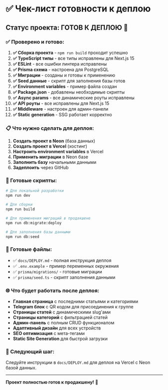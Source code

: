 # ✅ Чек-лист готовности к деплою

## Статус проекта: ГОТОВ К ДЕПЛОЮ 🚀

### ✅ Проверено и готово:

1. **✅ Сборка проекта** - `npm run build` проходит успешно
2. **✅ TypeScript типы** - все типы исправлены для Next.js 15
3. **✅ ESLint** - все ошибки линтера исправлены
4. **✅ Prisma схема** - настроена для PostgreSQL
5. **✅ Миграции** - созданы и готовы к применению
6. **✅ Seed данные** - скрипт для заполнения базы готов
7. **✅ Environment variables** - пример файла создан
8. **✅ Package.json** - добавлены необходимые скрипты
9. **✅ Async params** - все динамические роуты исправлены
10. **✅ API роуты** - все исправлены для Next.js 15
11. **✅ Middleware** - настроен для админ-панели
12. **✅ Static generation** - SSG работает корректно

### 📋 Что нужно сделать для деплоя:

1. **Создать проект в Neon** (база данных)
2. **Создать проект в Vercel** (хостинг)
3. **Настроить environment variables** в Vercel
4. **Применить миграции** в Neon базе
5. **Заполнить базу** начальными данными
6. **Задеплоить** через GitHub

### 🔧 Готовые скрипты:

```bash
# Для локальной разработки
npm run dev

# Для сборки
npm run build

# Для применения миграций в продакшене
npm run db:migrate:deploy

# Для заполнения базы данными
npm run db:seed
```

### 📁 Готовые файлы:

- ✅ `docs/DEPLOY.md` - полная инструкция деплоя
- ✅ `.env.example` - пример переменных окружения
- ✅ `prisma/migrations/` - готовые миграции
- ✅ `prisma/seed.ts` - скрипт заполнения данными

### 🌐 Что будет работать после деплоя:

- **Главная страница** с последними статьями и категориями
- **Telegram блок** с QR кодом для присоединения к группе
- **Страницы статей** с динамическими slug'ами
- **Страницы категорий** с фильтрацией статей
- **Админ-панель** с полным CRUD функционалом
- **Адаптивный дизайн** для всех устройств
- **SEO оптимизация** с мета-тегами
- **Static Site Generation** для быстрой загрузки

### 🚀 Следующий шаг:

Следуйте инструкции в `docs/DEPLOY.md` для деплоя на Vercel с Neon базой данных.

---

**Проект полностью готов к продакшену!** 🎉 